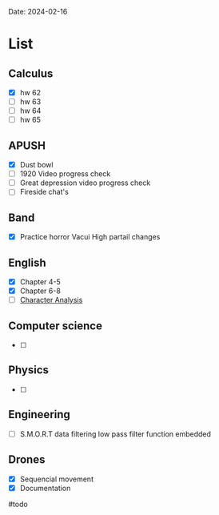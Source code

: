 Date:  2024-02-16
# List

## Calculus
- [x] hw 62
- [ ] hw 63
- [ ] hw 64
- [ ] hw 65
## APUSH
- [x] Dust bowl
- [ ] 1920 Video progress check
- [ ] Great depression video progress check
- [ ] Fireside chat's
## Band 
- [x] Practice horror Vacui High partail changes
## English
- [x] Chapter 4-5
- [x] Chapter 6-8
- [ ] [Character Analysis ](https://docs.google.com/document/d/1a5q3_NBCS40w7CGmHzfnUAu_mW3IxVKL0-gjL_UY6PU/edit)
## Computer science
- [ ] 
## Physics 
- [ ] 
## Engineering
- [ ] S.M.O.R.T data filtering low pass filter function embedded 

## Drones
- [x]  Sequencial movement 
- [x] Documentation

#todo